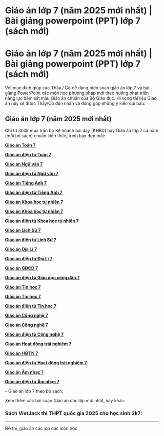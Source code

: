 # Giáo án lớp 7 (năm 2025 mới nhất) | Bài giảng powerpoint (PPT) lớp 7 (sách mới)

# Giáo án lớp 7 (năm 2025 mới nhất) | Bài giảng powerpoint (PPT) lớp 7 (sách mới)

Với mục đích giúp các Thầy / Cô dễ dàng biên soạn giáo án lớp 7 và bài giảng PowerPoint các môn học phương pháp mới theo hướng phát triển năng lực bám sát mẫu Giáo án chuẩn của Bộ Giáo dục. Hi vọng tài liệu Giáo án này sẽ được Thầy/Cô đón nhận và đóng góp những ý kiến quí báu.

## Giáo án lớp 7 (năm 2025 mới nhất)

Chỉ từ 300k mua trọn bộ Kế hoạch bài dạy (KHBD) hay Giáo án lớp 7 cả năm (mỗi bộ sách) chuẩn kiến thức, trình bày đẹp mắt:

[**Giáo án Toán 7**](https://vietjack.com/giao-an-toan-7/index.jsp)

[**Giáo án điện tử Toán 7**](https://vietjack.com/giao-an/giao-an-dien-tu-toan-lop-7.jsp)

[**Giáo án Ngữ văn 7**](https://vietjack.com/giao-an-ngu-van-7/index.jsp)

[**Giáo án điện tử Ngữ văn 7**](https://vietjack.com/giao-an/giao-an-dien-tu-ngu-van-lop-7.jsp)

[**Giáo án Tiếng Anh 7**](https://vietjack.com/giao-an-tieng-anh-7/index.jsp)

[**Giáo án điện tử Tiếng Anh 7**](https://vietjack.com/giao-an/giao-an-dien-tu-tieng-anh-lop-7.jsp)

[**Giáo án Khoa học tự nhiên 7**](https://vietjack.com/giao-an/giao-an-khtn-7.jsp)

[**Giáo án Khoa học tự nhiên 7**](https://vietjack.com/giao-an-khoa-hoc-tu-nhien-7/index.jsp)

[**Giáo án điện tử Khoa học tự nhiên 7**](https://vietjack.com/giao-an/giao-an-dien-tu-khtn-7.jsp)

[**Giáo án Lịch Sử 7**](https://vietjack.com/giao-an-lich-su-7/index.jsp)

[**Giáo án điện tử Lịch Sử 7**](https://vietjack.com/giao-an/giao-an-dien-tu-lich-su-lop-7.jsp)

[**Giáo án Địa Lí 7**](https://vietjack.com/giao-an-dia-li-7/index.jsp)

[**Giáo án điện tử Địa Lí 7**](https://vietjack.com/giao-an/giao-an-dien-tu-dia-li-lop-7.jsp)

[**Giáo án GDCD 7**](https://vietjack.com/giao-an-gdcd-7/index.jsp)

[**Giáo án điện tử Giáo dục công dân 7**](https://vietjack.com/giao-an/giao-an-dien-tu-giao-duc-cong-dan-lop-7.jsp)

[**Giáo án Tin học 7**](https://vietjack.com/giao-an/giao-an-tin-7.jsp)

[**Giáo án Tin học 7**](https://vietjack.com/giao-an-tin-hoc-7/index.jsp)

[**Giáo án điện tử Tin học 7**](https://vietjack.com/giao-an/giao-an-dien-tu-tin-hoc-lop-7.jsp)

[**Giáo án Công nghệ 7**](https://vietjack.com/giao-an/giao-an-cong-nghe-7.jsp)

[**Giáo án Công nghệ 7**](https://vietjack.com/giao-an-cong-nghe-7/index.jsp)

[**Giáo án điện tử Công nghệ 7**](https://vietjack.com/giao-an/giao-an-dien-tu-cong-nghe-lop-7.jsp)

[**Giáo án Hoạt động trải nghiệm 7**](https://vietjack.com/giao-an/giao-an-hoat-dong-trai-nghiem-7.jsp)

[**Giáo án HĐTN 7**](https://vietjack.com/giao-an-hdtn-7/index.jsp)

[**Giáo án điện tử Hoạt động trải nghiệm 7**](https://vietjack.com/giao-an/giao-an-dien-tu-hoat-dong-trai-nghiem-lop-7.jsp)

[**Giáo án Âm nhạc 7**](https://vietjack.com/giao-an/giao-an-am-nhac-7.jsp)

[**Giáo án điện tử Âm nhạc 7**](https://vietjack.com/giao-an/giao-an-dien-tu-am-nhac-lop-7.jsp)

\- Giáo án lớp 7 theo bộ sách:

Xem thêm các bài soạn Giáo án các lớp mới nhất, hay khác:

### Sách VietJack thi THPT quốc gia 2025 cho học sinh 2k7:

* * *

Đề thi, giáo án các lớp các môn học
